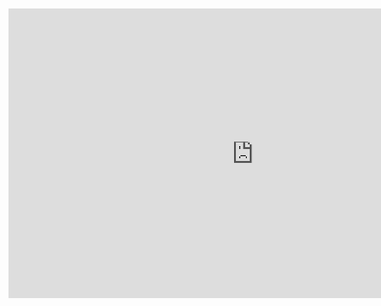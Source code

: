 <br>
<br>

<iframe src="https://docs.google.com/presentation/d/e/2PACX-1vQUWPHC4yu3K6ZS2q8IyQzdsZ1nwH2Xgw8Twh4WjgQhLnWA8cgzImtSR8s3eoHiNV3DRLrNf7EVce6y/pub?start=true&loop=true&delayms=10000" frameborder="0" width="960" height="569" allowfullscreen="true" mozallowfullscreen="true" webkitallowfullscreen="true" style="display: block;margin: auto;"></iframe>